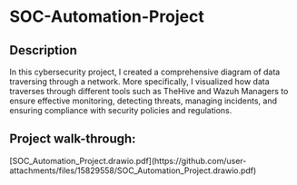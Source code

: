 <h1>SOC-Automation-Project</h1>

<h2>Description</h2>
In this cybersecurity project, I created a comprehensive  diagram of data traversing through a network. More specifically, I visualized how data traverses through different tools such as TheHive and Wazuh Managers to ensure effective monitoring, detecting threats, managing incidents, and ensuring compliance with security policies and regulations.
<br />
<h2>Project walk-through:</h2>
[SOC_Automation_Project.drawio.pdf](https://github.com/user-attachments/files/15829558/SOC_Automation_Project.drawio.pdf)
